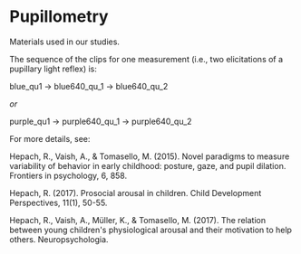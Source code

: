 # Pupillometry

Materials used in our studies.

The sequence of the clips for one measurement (i.e., two elicitations of a pupillary light reflex) is:

blue_qu1 -> blue640_qu_1 -> blue640_qu_2

*or*

purple_qu1 -> purple640_qu_1 -> purple640_qu_2


For more details, see:

Hepach, R., Vaish, A., & Tomasello, M. (2015). Novel paradigms to measure variability of behavior in early childhood: posture, gaze, and pupil dilation. Frontiers in psychology, 6, 858.

Hepach, R. (2017). Prosocial arousal in children. Child Development Perspectives, 11(1), 50-55.

Hepach, R., Vaish, A., Müller, K., & Tomasello, M. (2017). The relation between young children's physiological arousal and their motivation to help others. Neuropsychologia.
